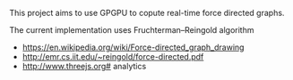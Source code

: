 This project aims to use GPGPU to copute real-time force directed graphs.

The current implementation uses Fruchterman–Reingold algorithm

- https://en.wikipedia.org/wiki/Force-directed_graph_drawing
- http://emr.cs.iit.edu/~reingold/force-directed.pdf
- http://www.threejs.org# analytics
